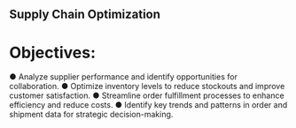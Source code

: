 ## Supply Chain Optimization
# Objectives:
● Analyze supplier performance and identify opportunities for collaboration.
● Optimize inventory levels to reduce stockouts and improve customer satisfaction.
● Streamline order fulfillment processes to enhance efficiency and reduce costs.
● Identify key trends and patterns in order and shipment data for strategic
decision-making. 
